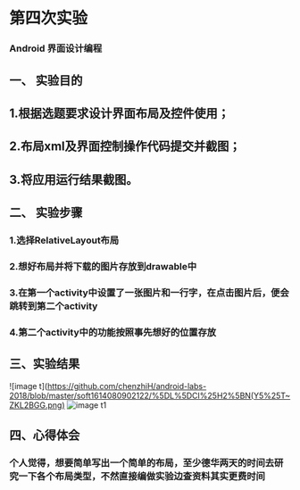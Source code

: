 # 第四次实验
### Android 界面设计编程
## 一、 实验目的
## 1.根据选题要求设计界面布局及控件使用；
## 2.布局xml及界面控制操作代码提交并截图；
## 3.将应用运行结果截图。
## 二、 实验步骤
### 1.选择RelativeLayout布局
### 2.想好布局并将下载的图片存放到drawable中
### 3.在第一个activity中设置了一张图片和一行字，在点击图片后，便会跳转到第二个activity
### 4.第二个activity中的功能按照事先想好的位置存放
## 三、实验结果
![image t](https://github.com/chenzhiH/android-labs-2018/blob/master/soft1614080902122/%5DL%5DCI%25H2%5BN(Y5%25T~ZKL2BGG.png)
![image t1](https://github.com/chenzhiH/android-labs-2018/blob/master/soft1614080902122/%E5%AE%9E%E9%AA%8C%E5%9B%9B%E6%88%AA%E5%9B%BE2.png)
## 四、心得体会
### 个人觉得，想要简单写出一个简单的布局，至少德华两天的时间去研究一下各个布局类型，不然直接编做实验边查资料其实更费时间
